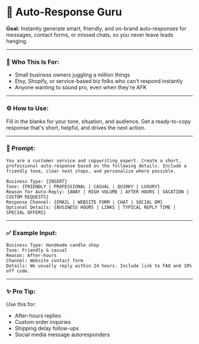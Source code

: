# 🤖 Auto-Response Guru

**Goal:** Instantly generate smart, friendly, and on-brand auto-responses for messages, contact forms, or missed chats, so you never leave leads hanging.

---

### 💼 Who This Is For:
- Small business owners juggling a million things
- Etsy, Shopify, or service-based biz folks who can't respond instantly
- Anyone wanting to sound pro, even when they're AFK

---

### ⚙️ How to Use:
Fill in the blanks for your tone, situation, and audience. Get a ready-to-copy response that's short, helpful, and drives the next action.

---

### 🧠 Prompt:

```
You are a customer service and copywriting expert. Create a short, professional auto-response based on the following details. Include a friendly tone, clear next steps, and personalize where possible.

Business Type: {INSERT}
Tone: {FRIENDLY | PROFESSIONAL | CASUAL | QUIRKY | LUXURY}
Reason for Auto-Reply: {AWAY | HIGH VOLUME | AFTER HOURS | VACATION | CUSTOM REQUESTS}
Response Channel: {EMAIL | WEBSITE FORM | CHAT | SOCIAL DM}
Optional Details: {BUSINESS HOURS | LINKS | TYPICAL REPLY TIME | SPECIAL OFFERS}
```

---

### ✅️ Example Input:

```
Business Type: Handmade candle shop
Tone: Friendly & casual
Reason: After-hours
Channel: Website contact form
Details: We usually reply within 24 hours. Include link to FAQ and 10% off code.
```

---

### ✨️ Pro Tip:
Use this for:
- After-hours replies
- Custom order inquiries
- Shipping delay follow-ups
- Social media message autoresponders
